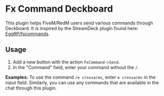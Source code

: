 # Fx Command Deckboard

This plugin helps FiveM/RedM users send various commands through Deckboard. It is inspired by the StreamDeck plugin found here: [EggRP/fxcommands](https://github.com/EggRP/fxcommands).

## Usage

1. Add a new button with the action `FxCommand->Send`.
2. In the "Command" field, enter your command without the `/`.

**Examples:** To use the command `/e crossarms`, enter `e crossarms` in the input field. Similarly, you can use any commands that are available in the chat through this plugin.

